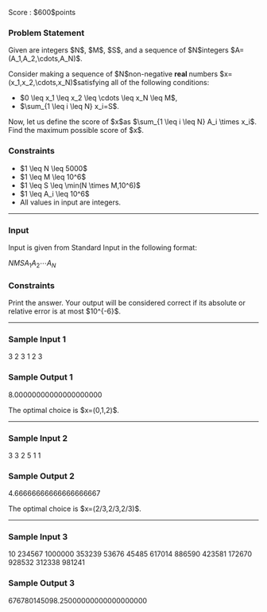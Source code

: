 
<div>

<span>

<span>

<p>
Score : $600$points
</p>

<div>

<section>

### **Problem Statement**

<p>
Given are integers $N$, $M$, $S$, and a sequence of $N$integers $A=(A_1,A_2,\cdots,A_N)$.
</p>

<p>
Consider making a sequence of $N$non-negative 
<strong>
real
</strong>
numbers $x=(x_1,x_2,\cdots,x_N)$satisfying all of the following conditions:
</p>

<ul>

<li>
$0 \leq x_1 \leq x_2 \leq \cdots \leq x_N \leq M$,
</li>

<li>
$\sum_{1 \leq i \leq N} x_i=S$.
</li>

</ul>

<p>
Now, let us define the score of $x$as $\sum_{1 \leq i \leq N} A_i \times x_i$.
Find the maximum possible score of $x$.
</p>

</section>

</div>

<div>

<section>

### **Constraints**

<ul>

<li>
$1 \leq N \leq 5000$
</li>

<li>
$1 \leq M \leq 10^6$
</li>

<li>
$1 \leq S \leq \min(N \times M,10^6)$
</li>

<li>
$1 \leq A_i \leq 10^6$
</li>

<li>
All values in input are integers.
</li>

</ul>

</section>

</div>

---

<div>

<div>

<section>

### **Input**

<p>
Input is given from Standard Input in the following format:
</p>

<div>

$N$$M$$S$$A_1$$A_2$$\cdots$$A_N$
</div>

</section>

</div>

<div>

<section>

### **Constraints**

<p>
Print the answer.
Your output will be considered correct if its absolute or relative error is at most $10^{-6}$. 
</p>

</section>

</div>

</div>

---

<div>

<section>

### **Sample Input 1**

<div>

3 2 3
1 2 3

</div>

</section>

</div>

<div>

<section>

### **Sample Output 1**

<div>

8.00000000000000000000

</div>

<p>
The optimal choice is $x=(0,1,2)$.
</p>

</section>

</div>

---

<div>

<section>

### **Sample Input 2**

<div>

3 3 2
5 1 1

</div>

</section>

</div>

<div>

<section>

### **Sample Output 2**

<div>

4.66666666666666666667

</div>

<p>
The optimal choice is $x=(2/3,2/3,2/3)$.
</p>

</section>

</div>

---

<div>

<section>

### **Sample Input 3**

<div>

10 234567 1000000
353239 53676 45485 617014 886590 423581 172670 928532 312338 981241

</div>

</section>

</div>

<div>

<section>

### **Sample Output 3**

<div>

676780145098.25000000000000000000

</div>

</section>

</div>

</span>

</span>

</div>
